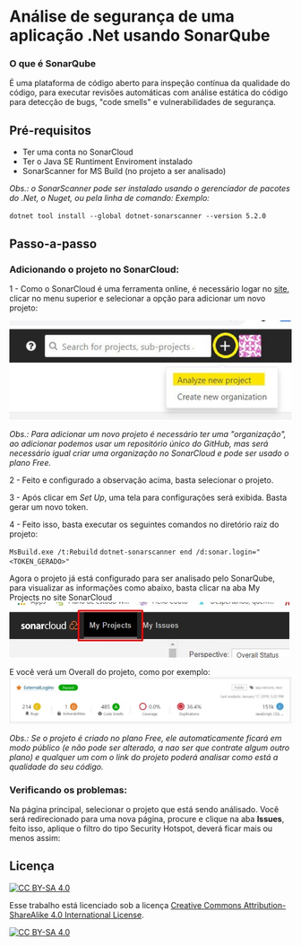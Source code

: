 # Análise de segurança de uma aplicação .Net usando SonarQube

### O que é SonarQube
É uma plataforma de código aberto para inspeção contínua da qualidade do código, para executar revisões automáticas com análise estática do código para detecção de bugs, "code smells" e vulnerabilidades de segurança.

## Pré-requisitos
* Ter uma conta no SonarCloud
* Ter o Java SE Runtiment Enviroment instalado
* SonarScanner for MS Build (no projeto a ser analisado)
  
_Obs.: o SonarScanner pode ser instalado usando o gerenciador de pacotes do .Net, o Nuget, ou pela linha de comando:
Exemplo:_

`dotnet tool install --global dotnet-sonarscanner --version 5.2.0`

## Passo-a-passo
### Adicionando o projeto no SonarCloud:
1 - Como o SonarCloud é uma ferramenta online, é necessário logar no [site](https://sonarcloud.io/), clicar no menu superior e selecionar a opção para adicionar um novo projeto:

![Adicionando um novo projeto](./adicionadoprojeto.jpeg)

_Obs.: Para adicionar um novo projeto é necessário ter uma "organização", ao adicionar podemos usar um repositório único do GitHub, mas será necessário igual criar uma organização no SonarCloud e pode ser usado o plano Free._

2 - Feito e configurado a observação acima, basta selecionar o projeto.

3 - Após clicar em _Set_ _Up_, uma tela para configurações será exibida. Basta gerar um novo token.

4 - Feito isso, basta executar os seguintes comandos no diretório raiz do projeto:

`MsBuild.exe /t:Rebuild`
`dotnet-sonarscanner end /d:sonar.login="<TOKEN_GERADO>"`

Agora o projeto já está configurado para ser analisado pelo SonarQube, para visualizar as informações como abaixo, basta clicar na aba My Projects no site SonarCloud
![Aba My Projects](./abaProjects.jpeg)

E você verá um Overall do projeto, como por exemplo:
![Overall do projeto](./projectOverall.jpeg)

_Obs.: Se o projeto é criado no plano Free, ele automaticamente ficará em modo público (e não pode ser alterado, a nao ser que contrate algum outro plano) e qualquer um com o link do projeto poderá analisar como está a qualidade do seu código._

### Verificando os problemas:
Na página principal, selecionar o projeto que está sendo análisado. Você será redirecionado para uma nova página, procure e clique na aba **Issues**, feito isso, aplique o filtro do tipo Security Hotspot, deverá ficar mais ou menos assim:



## Licença

[![CC BY-SA 4.0][cc-by-sa-shield]][cc-by-sa]

Esse trabalho está licenciado sob a licença
[Creative Commons Attribution-ShareAlike 4.0 International License][cc-by-sa].

[![CC BY-SA 4.0][cc-by-sa-image]][cc-by-sa]

[cc-by-sa]: http://creativecommons.org/licenses/by-sa/4.0/
[cc-by-sa-image]: https://licensebuttons.net/l/by-sa/4.0/88x31.png
[cc-by-sa-shield]: https://img.shields.io/badge/License-CC%20BY--SA%204.0-lightgrey.svg